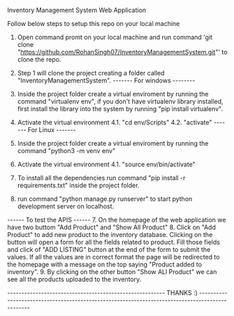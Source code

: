 Inventory Management System Web Application

Follow below steps to setup this repo on your local machine

1. Open command promt on your local machine and run command 'git clone "https://github.com/RohanSingh07/InventoryManagementSystem.git"' to clone the repo.
2. Step 1 will clone the project creating a folder called "InventoryManagementSystem".
   ------- For windows --------
3. Inside the project folder create a virtual enviroment by running the command "virtualenv env", if you don't have virtualenv library installed, first install the library
    into the system by running "pip install virtualenv".
4. Activate the virtual environment
   4.1. "cd env/Scripts"
   4.2. "activate"
  ------- For Linux  -------
3. Inside the project folder create a virtual enviroment by running the command "python3 -m venv env"
4. Activate the virtual environment
   4.1. "source env/bin/activate"
   
5. To install all the dependencies run command "pip install -r requirements.txt" inside the project folder.
6. run command "python manage.py runserver" to start python development server on localhost.

------ To test the APIS ------
7. On the homepage of the web application we have two buttom "Add Product" and "Show All Product"
8. Click on "Add Product" to add new product to the inventory database. Clicking on the button will open a form for all the fields related to product.
  Fill those fields and click of "ADD LISTING" button at the end of the form to submit the values. If all the values are in correct format the page will
  be redirected to the homepage with a message on the top saying "Product added to inventory".
9. By clicking on the other button "Show ALl Product" we can see all the products uploaded to the inventory.

-------------------------------------------------------- THANKS :) ------------------------------------------------------------------------------------------------
